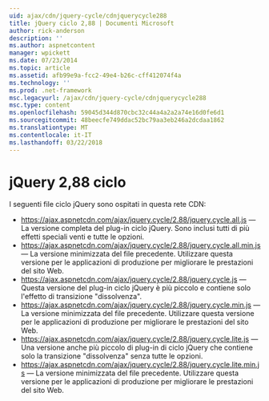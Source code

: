 ```yaml
---
uid: ajax/cdn/jquery-cycle/cdnjquerycycle288
title: jQuery ciclo 2,88 | Documenti Microsoft
author: rick-anderson
description: ''
ms.author: aspnetcontent
manager: wpickett
ms.date: 07/23/2014
ms.topic: article
ms.assetid: afb99e9a-fcc2-49e4-b26c-cff412074f4a
ms.technology: ''
ms.prod: .net-framework
msc.legacyurl: /ajax/cdn/jquery-cycle/cdnjquerycycle288
msc.type: content
ms.openlocfilehash: 59045d344d870cbc32c44a4a2a2a74e16d0fe6d1
ms.sourcegitcommit: 48beecfe749ddac52bc79aa3eb246a2dcdaa1862
ms.translationtype: MT
ms.contentlocale: it-IT
ms.lasthandoff: 03/22/2018
---
```

<a name="jquery-cycle-288"></a>jQuery 2,88 ciclo
====================
I seguenti file ciclo jQuery sono ospitati in questa rete CDN:

- https://ajax.aspnetcdn.com/ajax/jquery.cycle/2.88/jquery.cycle.all.js &mdash; La versione completa del plug-in ciclo jQuery. Sono inclusi tutti di più effetti speciali venti e tutte le opzioni.
- https://ajax.aspnetcdn.com/ajax/jquery.cycle/2.88/jquery.cycle.all.min.js &mdash; La versione minimizzata del file precedente. Utilizzare questa versione per le applicazioni di produzione per migliorare le prestazioni del sito Web.
- https://ajax.aspnetcdn.com/ajax/jquery.cycle/2.88/jquery.cycle.js &mdash; Questa versione del plug-in ciclo jQuery è più piccolo e contiene solo l'effetto di transizione "dissolvenza".
- https://ajax.aspnetcdn.com/ajax/jquery.cycle/2.88/jquery.cycle.min.js &mdash; La versione minimizzata del file precedente. Utilizzare questa versione per le applicazioni di produzione per migliorare le prestazioni del sito Web.
- https://ajax.aspnetcdn.com/ajax/jquery.cycle/2.88/jquery.cycle.lite.js &mdash; Una versione anche più piccolo di plug-in di ciclo jQuery che contiene solo la transizione "dissolvenza" senza tutte le opzioni.
- https://ajax.aspnetcdn.com/ajax/jquery.cycle/2.88/jquery.cycle.lite.min.js &mdash; La versione minimizzata del file precedente. Utilizzare questa versione per le applicazioni di produzione per migliorare le prestazioni del sito Web.
